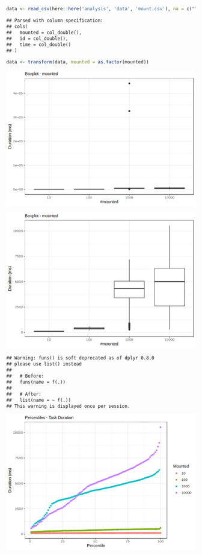 ``` r
data <- read_csv(here::here('analysis', 'data', 'mount.csv'), na = c("", "NA", "NaN"))
```

    ## Parsed with column specification:
    ## cols(
    ##   mounted = col_double(),
    ##   id = col_double(),
    ##   time = col_double()
    ## )

``` r
data <- transform(data, mounted = as.factor(mounted))
```

![](mount_benchmark_files/figure-markdown_github/boxplot-1.png)

![](mount_benchmark_files/figure-markdown_github/boxplotnoout-1.png)

    ## Warning: funs() is soft deprecated as of dplyr 0.8.0
    ## please use list() instead
    ## 
    ##   # Before:
    ##   funs(name = f(.))
    ## 
    ##   # After: 
    ##   list(name = ~ f(.))
    ## This warning is displayed once per session.

![](mount_benchmark_files/figure-markdown_github/n-th_latency-1.png)
